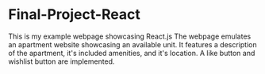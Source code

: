 # Final-Project-React
This is my example webpage showcasing React.js
The webpage emulates an apartment website showcasing an available unit.
It features a description of the apartment, it's included amenities, and it's location.
A like button and wishlist button are implemented.
